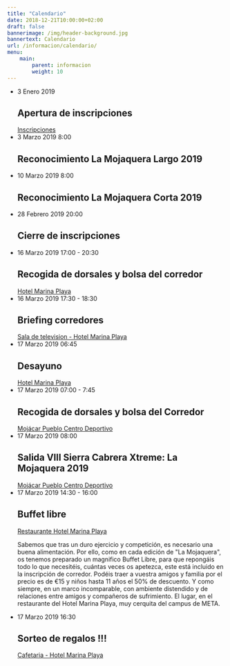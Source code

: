 ```yaml
---
title: "Calendario"
date: 2018-12-21T10:00:00+02:00
draft: false
bannerimage: /img/header-background.jpg
bannertext: Calendario
url: /informacion/calendario/
menu:
    main:
        parent: informacion
        weight: 10
---
```


<ul class="timeline">
    <li class="timeline-item">
        <div class="timeline-icon"></div>
        <div class="timeline-date">3 Enero 2019</div>
        <div class="timeline-content">
            <h2 class="timeline-title">Apertura de inscripciones</h2>
            <a class="timeline-location" href="/participantes/inscripciones/">
                Inscripciones
            </a>
        </div>
    </li>
    <li class="timeline-item">
        <div class="timeline-icon"></div>
        <div class="timeline-date">3 Marzo 2019 <span>8:00</span></div>
        <div class="timeline-content">
            <h2 class="timeline-title">Reconocimiento La Mojaquera Largo 2019</h2>
        </div>
    </li>
    <li class="timeline-item">
        <div class="timeline-icon"></div>
        <div class="timeline-date">10 Marzo 2019 <span>8:00</span></div>
        <div class="timeline-content">
            <h2 class="timeline-title">Reconocimiento La Mojaquera Corta 2019</h2>
        </div>
    </li>
    <li class="timeline-item">
        <div class="timeline-icon"></div>
        <div class="timeline-date">28 Febrero 2019 <span>20:00</span></div>
        <div class="timeline-content">
            <h2 class="timeline-title">Cierre de inscripciones</h2>
        </div>
    </li>
    <li class="timeline-item">
        <div class="timeline-icon"></div>
        <div class="timeline-date">16 Marzo 2019 <span>17:00 - 20:30</span></div>
        <div class="timeline-content">
            <h2 class="timeline-title">Recogida de dorsales y bolsa del corredor</h2>
            <a class="timeline-location" href="https://www.google.com/maps/place/Hotel+Servigroup+Marina+Playa/@37.156189,-1.826533,16z/data=!4m5!3m4!1s0x0:0x5b81c22482ea1553!8m2!3d37.1561894!4d-1.8265329?hl=es-ES">
                Hotel Marina Playa
            </a>
        </div>
    </li>
    <li class="timeline-item">
        <div class="timeline-icon"></div>
        <div class="timeline-date">16 Marzo 2019 <span>17:30 - 18:30</span></div>
        <div class="timeline-content">
            <h2 class="timeline-title">Briefing corredores</h2>
            <a class="timeline-location" href="https://www.google.com/maps/place/Hotel+Servigroup+Marina+Playa/@37.156189,-1.826533,16z/data=!4m5!3m4!1s0x0:0x5b81c22482ea1553!8m2!3d37.1561894!4d-1.8265329?hl=es-ES">
                Sala de television - Hotel Marina Playa
            </a>
        </div>
    </li>
    <li class="timeline-item">
        <div class="timeline-icon"></div>
        <div class="timeline-date">17 Marzo 2019 <span>06:45</span></div>
        <div class="timeline-content">
            <h2 class="timeline-title">Desayuno</h2>
            <a class="timeline-location" href="https://www.google.com/maps/place/Hotel+Servigroup+Marina+Playa/@37.156189,-1.826533,16z/data=!4m5!3m4!1s0x0:0x5b81c22482ea1553!8m2!3d37.1561894!4d-1.8265329?hl=es-ES">
                Hotel Marina Playa
            </a>
        </div>
    </li>
    <li class="timeline-item">
        <div class="timeline-icon"></div>
        <div class="timeline-date">17 Marzo 2019 <span>07:00 - 7:45</span></div>
        <div class="timeline-content">
            <h2 class="timeline-title">Recogida de dorsales y bolsa del Corredor</h2>
            <a class="timeline-location" href="https://www.google.com/maps/place/Mojaqua+Centro+Deportivo/@37.1589764,-1.9565569,12z/data=!4m8!1m2!2m1!1sMoj%C3%A1car+Centro+Deportivo!3m4!1s0x0:0xa33f5d5c4f0af4f2!8m2!3d37.1390403!4d-1.8543935?hl=es-ES">
                Mojácar Pueblo Centro Deportivo
            </a>
        </div>
    </li>
    <li class="timeline-item">
        <div class="timeline-icon"></div>
        <div class="timeline-date">17 Marzo 2019 <span>08:00</span></div>
        <div class="timeline-content">
            <h2 class="timeline-title">Salida VIII Sierra Cabrera Xtreme: La Mojaquera 2019</h2>
            <a class="timeline-location" href="https://www.google.com/maps/place/Mojaqua+Centro+Deportivo/@37.1589764,-1.9565569,12z/data=!4m8!1m2!2m1!1sMoj%C3%A1car+Centro+Deportivo!3m4!1s0x0:0xa33f5d5c4f0af4f2!8m2!3d37.1390403!4d-1.8543935?hl=es-ES">
                Mojácar Pueblo Centro Deportivo
            </a>
        </div>
    </li>
    <li class="timeline-item">
        <div class="timeline-icon"></div>
        <div class="timeline-date">17 Marzo 2019 <span>14:30 - 16:00</span></div>
        <div class="timeline-content">
            <h2 class="timeline-title">Buffet libre</h2>
            <a class="timeline-location" href="https://www.google.com/maps/place/Hotel+Servigroup+Marina+Playa/@37.156189,-1.826533,16z/data=!4m5!3m4!1s0x0:0x5b81c22482ea1553!8m2!3d37.1561894!4d-1.8265329?hl=es-ES">
                Restaurante Hotel Marina Playa
            </a>
            <p class="timeline-description">
                Sabemos que tras un duro ejercicio y competición, es necesario una buena alimentación. Por ello,
                como en cada edición de "La Mojaquera", os tenemos preparado un magnifico Buffet Libre, para que
                repongáis todo lo que necesitéis, cuántas veces os apetezca, este está incluido en la inscripción
                de corredor. Podéis traer a vuestra amigos y familia por el precio es de €15 y niños hasta 11 años
                el 50% de descuento. Y como siempre, en un marco incomparable, con ambiente distendido y de
                relaciones entre amigos y compañeros de sufrimiento. El lugar, en el restaurante del Hotel Marina
                Playa, muy cerquita del campus de META.
            </p>
        </div>
    </li>
    <li class="timeline-item">
        <div class="timeline-icon"></div>
        <div class="timeline-date">17 Marzo 2019 <span>16:30</span></div>
        <div class="timeline-content">
            <h2 class="timeline-title">Sorteo de regalos !!!</h2>
            <a class="timeline-location" href="https://www.google.com/maps/place/Hotel+Servigroup+Marina+Playa/@37.156189,-1.826533,16z/data=!4m5!3m4!1s0x0:0x5b81c22482ea1553!8m2!3d37.1561894!4d-1.8265329?hl=es-ES">
                Cafetaria - Hotel Marina Playa
            </a>
        </div>
    </li>
</ul>
